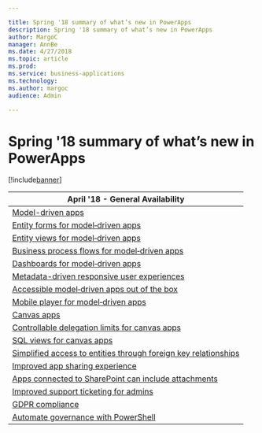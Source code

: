 ```yaml
---

title: Spring '18 summary of what’s new in PowerApps
description: Spring '18 summary of what’s new in PowerApps
author: MargoC
manager: AnnBe
ms.date: 4/27/2018
ms.topic: article
ms.prod: 
ms.service: business-applications
ms.technology: 
ms.author: margoc
audience: Admin

---
```

#  Spring '18 summary of what’s new in PowerApps




[!include[banner](../../../includes/banner.md)]

| April '18 - General Availability                                                          |
|-------------------------------------------------------------------------------------------|
| [Model-driven apps](model-driven-apps)                                                   |
| [Entity forms for model‑driven apps](model-driven-apps)                                      |
| [Entity views for model‑driven apps](model-driven-apps)                                      |
| [Business process flows for model‑driven apps](model-driven-apps)                  |
| [Dashboards for model‑driven apps](model-driven-apps)                         |
| [Metadata-driven responsive user experiences](model-driven-apps)          |
| [Accessible model‑driven apps out of the box](model-driven-apps)             |
| [Mobile player for model‑driven apps](model-driven-apps)                                |
| [Canvas apps](canvas-apps)                                                              |
| [Controllable delegation limits for canvas apps](canvas-apps)      |
| [SQL views for canvas apps](canvas-apps)                                                  |
| [Simplified access to entities through foreign key relationships](canvas-apps) |
| [Improved app sharing experience](_Improved_app-_sharing)                                |
| [Apps connected to SharePoint can include attachments](apps-connected-to-sharepoint-can-include-attachments.md)             |
| [Improved support ticketing for admins](canvas-apps-support-storing-up-to-20-mb-data-locally-on-android-ios.md)                     |
| [GDPR compliance](improved-support-ticketing-admins.md)                                                       |
| [Automate governance with PowerShell](automate-governance-powershell.md)                         |
